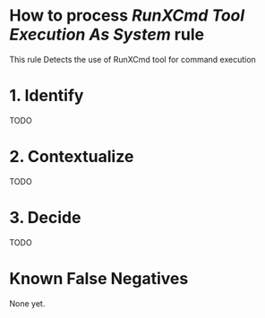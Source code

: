 # How to process *RunXCmd Tool Execution As System* rule
This rule Detects the use of RunXCmd tool for command execution

# 1. Identify
TODO

# 2. Contextualize
TODO

# 3. Decide
TODO

# Known False Negatives
None yet.
